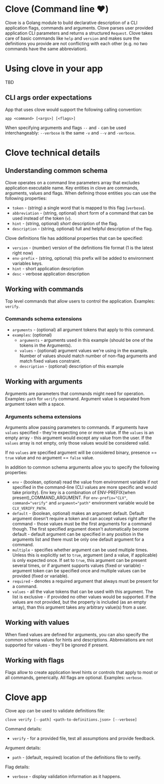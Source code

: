 Clove (Command line ♥️)
=======================

Clove is a Golang module to build declarative description of a CLI application flags, commands and arguments. Clove parses user provided application CLI parameters and returns a structured `Request`. Clove takes care of basic commands like `help` and `version` and makes sure the definitions you provide are not conflicting with each other (e.g. no two commands have the same abbreviation).

# Using clove in your app

TBD

## CLI args order expectations

App that uses clove would support the following calling convention:

`app <command> [<args>] [<flags>]`

When specifying arguments and flags `--` and `-` can be used interchangeably: `--verbose` is the same `-v` and `--v` and `-verbose`.

# Clove technical details

## Understanding common schema

Clove operates on a command line parameters array that excludes application executable name. Key entities in clove are commands, arguments, values and flags. When defining those entities you can use the following properties:

- `token` - (string) a single word that is mapped to this flag (`verbose`).
- `abbreviation` - (string, optional) short form of a command that can be used instead of the token (`v`).
- `hint` - (string, optional) _short_ description of the flag.
- `description` - (string, optional) full and helpful description of the flag.

Clove definitions file has additional properties that can be specified:

- `version` - (number) version of the definitions file format (1 is the latest right now)
- `env-prefix` - (string, optional) this prefix will be added to environment variables keys.
- `hint` - short application description
- `desc` - verbose application description

## Working with commands

Top level commands that allow users to control the application. Examples: `verify`.

### Commands schema extensions

- `arguments` - (optional) all argument tokens that apply to this command.
- `examples`: (optional)
    - `arguments` - arguments used in this example (should be one of the tokens in the Arguments).
    - `values` - (optional) argument values we're using in the example. Number of values should match number of non-flag arguments and match fixed values constraint.
    - `description` - (optional) description of this example

## Working with arguments

Arguments are parameters that commands might need for operation. Examples: `path` for `verify` command. Argument value is separated from argument token with a space.

### Arguments schema extensions

Arguments allow passing parameters to commands. 
If arguments have `values` specified - they're expecting one or more value. If the `values` is an empty array - this argument would except any value from the user. If the `values` array is not empty, only those values would be considered valid.

If no `values` are specified argument will be considered binary, presence == `true` value and no argument == `false` value.

In addition to common schema arguments allow you to specify the following properties:

- `env` - (boolean, optional) read the value from environment variable if not specified in the command-line (CLI values are more specific and would take priority). Env key is a combination of ENV-PREFIX(when present)_COMMAND_ARGUMENT. For `env-prefix="CLV"`, `command="verify"` and `argument="path"` environment variable would be `CLV_VERIFY_PATH`.
- `default` - (boolean, optional) makes an argument default. Default argument doesn't require a token and can accept values right after the command - those values must be the first arguments for a command though. The first specified argument doesn't automatically become default - default argument can be specified in any position in the arguments list and there must be only one default argument for a command.
- `multiple` - specifies whether argument can be used multiple times. Unless this is explicitly set to `true`, argument (and a value, if applicable) is only expected once. If set to `true`, this argument can be present several times, or if argument supports values (fixed or variable) - argument token can be specified once and multiple values can be provided (fixed or variable).
- `required` - denotes a required argument that always must be present for a command.
- `values` - all the value tokens that can be used with this argument. The list is exclusive - if provided no other values would be supported. If the values are not provided, but the property is included (as an empty array), than this argument takes any arbitrary value(s) from a user.

## Working with values

When fixed values are defined for arguments, you can also specify the common schema values for hints and descriptions. Abbreviations are not supported for values - they'll be ignored if present.

## Working with flags

Flags allow to create application level hints or controls that apply to most or all commands, generically. All flags are optional. Examples: `verbose`.

# Clove app

Clove app can be used to validate definitions file:

`clove verify [--path] <path-to-definitions.json> [--verbose]`

Command details:

- `verify` - for a provided file, test all assumptions and provide feedback.

Argument details:

- `path` - (default, required) location of the definitions file to verify.

Flag details:

- `verbose` - display validation information as it happens.